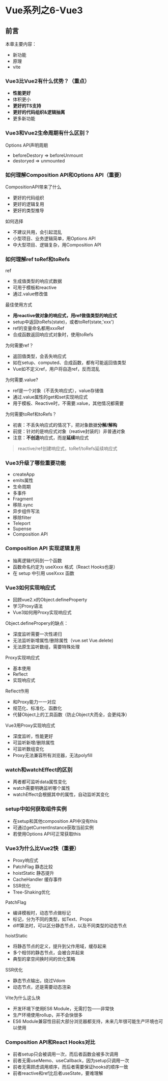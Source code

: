 # Vue系列之6-Vue3

## 前言

本章主要内容：
- 新功能
- 原理
- vite

### Vue3比Vue2有什么优势？（重点）
- **性能更好**
- 体积更小
- **更好的TS支持**
- **更好的代码组织&逻辑抽离**
- 更多新功能

### Vue3和Vue2生命周期有什么区别？
Options API声明周期

- beforeDestory => beforeUnmount
- destoryed => unmounted

### 如何理解Composition API和Options API（重要）
CompositionAPI带来了什么
- 更好的代码组织
- 更好的逻辑复用
- 更好的类型推导

如何选择
- 不建议共用，会引起混乱
- 小型项目、业务逻辑简单，用Options API
- 中大型项目、逻辑复杂，用Composition API

### 如何理解ref toRef和toRefs
ref
- 生成值类型的响应式数据
- 可用于模板和reactive
- 通过.value修改值

最佳使用方式
- **用reactive做对象的响应式，用ref做值类型的响应式**
- setup中返回toRefs(state)，或者toRef(state,'xxx')
- ref的变量命名都用xxxRef
- 合成函数返回响应式对象时，使用toRefs

为何需要ref？
- 返回值类型，会丢失响应式
- 如在setup、computed、合成函数，都有可能返回值类型
- Vue如不定义ref，用户将自造ref，反而混乱

为何需要.value?
- ref是一个对象（不丢失响应式），value存储值
- 通过.value属性的get和set实现响应式
- 用于模板、Reactive时，不需要.value，其他情况都需要

为何需要toRef和toRefs？
- 初衷：不丢失响应式的情况下，把对象数据**分解/解构**
- 前提：针对的是响应式对象（reative封装的）非普通对象
- 注意：**不创造**响应式，而是**延续**响应式

> reactive/ref创建响应式，toRef/toRefs延续响应式


### Vue3升级了哪些重要功能
- createApp
- emits属性
- 生命周期
- 多事件
- Fragment
- 移除.sync
- 异步组件写法
- 移除filter
- Teleport
- Supense
- Composition API

### Composition API 实现逻辑复用

- 抽离逻辑代码到一个函数
- 函数命名约定为 useXxxx 格式（React Hooks也是）
- 在 setup 中引用 useXxxx 函数

### Vue3如何实现响应式

- 回顾vue2.x的Object.defineProperty
- 学习Proxy语法
- Vue3如何用Proxy实现响应式

Object.definePropery的缺点：
- 深度监听需要一次性递归
- 无法监听新增属性/删除属性（vue.set Vue.delete)
- 无法原生监听数组，需要特殊处理

Proxy实现响应式
- 基本使用
- Reflect
- 实现响应式

Reflect作用
- 和Proxy能力一一对应
- 规范化、标准化、函数化
- 代替Object上的工具函数（防止Object大而全，会更纯净）

Vue3用Proxy实现响应式
- 深度监听，性能更好
- 可监听新增/删除属性
- 可监听数组变化
- Proxy无法兼容所有浏览器，无法polyfill

### watch和watchEffect的区别
- 两者都可监听data属性变化
- watch需要明确监听哪个属性
- watchEffect会根据其中的属性，自动监听其变化

### setup中如何获取组件实例
- 在setup和其他composition API中没有this
- 可通过getCurrentInstance获取当前实例
- 若使用Options API可正常获取this

### Vue3为什么比Vue2快（重要）
- Proxy响应式
- PatchFlag 静态比较
- hoistStatic 静态提升
- CacheHandler 缓存事件
- SSR优化
- Tree-Shaking优化

PatchFlag
- 编译模板时，动态节点做标记
- 标记，分为不同的类型，如Text、Props
- diff算法时，可以区分静态节点，以及不同类型的动态节点

hoistStatic
- 将静态节点的定义，提升到父作用域，缓存起来
- 多个相邻的静态节点，会被合并起来
- 典型的拿空间换时间的优化策略

SSR优化
- 静态节点输出，绕过Vdom
- 动态节点，还是需要动态渲染


Vite为什么这么快
- 开发环境下使用ES6 Module，无需打包——非常快
- 生产环境使用rollup，并不会快很多
- ES6 Module兼容性目前大部分浏览器都支持，未来几年很可能生产环境也可以使用


### Composition API和React Hooks对比
- 前者setup只会被调用一次，而后者函数会被多次调用
- 前者无需useMemo、useCallback，因为setup只调用一次
- 前者无需顾虑调用顺序，而后者需要保证hooks的顺序一致
- 前者reactive和ref比后者useState，要难理解

